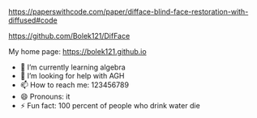 https://paperswithcode.com/paper/difface-blind-face-restoration-with-diffused#code

https://github.com/Bolek121/DifFace

My home page: https://bolek121.github.io

- 🌱 I’m currently learning algebra
- 🤔 I’m looking for help with AGH
- 📫 How to reach me: 123456789
- 😄 Pronouns: it
- ⚡ Fun fact: 100 percent of people who drink water die
